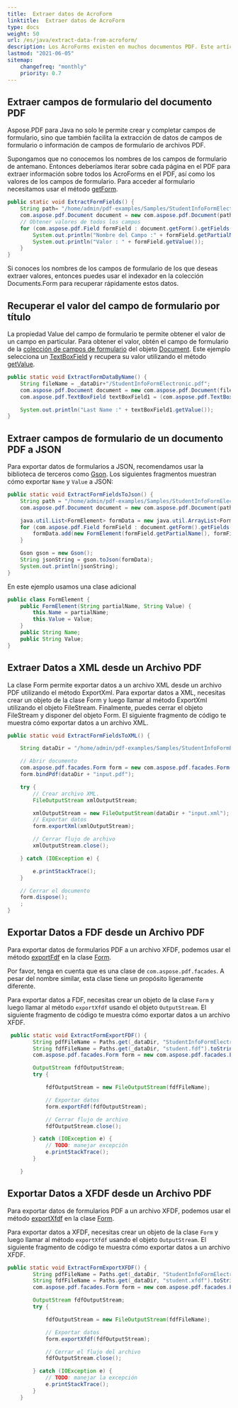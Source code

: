 ```yaml
---
title:  Extraer datos de AcroForm
linktitle:  Extraer datos de AcroForm
type: docs
weight: 50
url: /es/java/extract-data-from-acroform/
description: Los AcroForms existen en muchos documentos PDF. Este artículo tiene como objetivo ayudarle a entender cómo extraer datos de AcroForms usando Java y Aspose.PDF.
lastmod: "2021-06-05"
sitemap:
    changefreq: "monthly"
    priority: 0.7
---
```


## Extraer campos de formulario del documento PDF

Aspose.PDF para Java no solo le permite crear y completar campos de formulario, sino que también facilita la extracción de datos de campos de formulario o información de campos de formulario de archivos PDF.

Supongamos que no conocemos los nombres de los campos de formulario de antemano. Entonces deberíamos iterar sobre cada página en el PDF para extraer información sobre todos los AcroForms en el PDF, así como los valores de los campos de formulario. Para acceder al formulario necesitamos usar el método [getForm](https://reference.aspose.com/pdf/java/com.aspose.pdf/Document#getForm--).

```java
public static void ExtractFormFields() {
    String path= "/home/admin/pdf-examples/Samples/StudentInfoFormElectronic.pdf";
    com.aspose.pdf.Document document = new com.aspose.pdf.Document(path);
    // Obtener valores de todos los campos
    for (com.aspose.pdf.Field formField : document.getForm().getFields()) {
        System.out.println("Nombre del Campo :" + formField.getPartialName());
        System.out.println("Valor : " + formField.getValue());
    }
}
```


Si conoces los nombres de los campos de formulario de los que deseas extraer valores, entonces puedes usar el indexador en la colección Documents.Form para recuperar rápidamente estos datos.

## Recuperar el valor del campo de formulario por título

La propiedad Value del campo de formulario te permite obtener el valor de un campo en particular. Para obtener el valor, obtén el campo de formulario de la [colección de campos de formulario](https://reference.aspose.com/pdf/java/com.aspose.pdf/Document#getForm--) del objeto [Document](https://reference.aspose.com/pdf/java/com.aspose.pdf/Document). Este ejemplo selecciona un [TextBoxField](https://reference.aspose.com/pdf/java/com.aspose.pdf/TextBoxField) y recupera su valor utilizando el método [getValue](https://reference.aspose.com/pdf/java/com.aspose.pdf/TextBoxField#getValue--).

```java
public static void ExtractFormDataByName() {
    String fileName = _dataDir+"/StudentInfoFormElectronic.pdf";
    com.aspose.pdf.Document document = new com.aspose.pdf.Document(fileName);        
    com.aspose.pdf.TextBoxField textBoxField1 = (com.aspose.pdf.TextBoxField)document.getForm().get("Last Name");

    System.out.println("Last Name :" + textBoxField1.getValue());
}
```


## Extraer campos de formulario de un documento PDF a JSON

Para exportar datos de formularios a JSON, recomendamos usar la biblioteca de terceros como [Gson](https://github.com/google/gson). Los siguientes fragmentos muestran cómo exportar `Name` y `Value` a JSON:

```java
public static void ExtractFormFieldsToJson() {
    String path = "/home/admin/pdf-examples/Samples/StudentInfoFormElectronic.pdf";
    com.aspose.pdf.Document document = new com.aspose.pdf.Document(path);

    java.util.List<FormElement> formData = new java.util.ArrayList<FormElement>();
    for (com.aspose.pdf.Field formField : document.getForm().getFields()) {
        formData.add(new FormElement(formField.getPartialName(), formField.getValue()));
    }

    Gson gson = new Gson();
    String jsonString = gson.toJson(formData);
    System.out.println(jsonString);
}
```

En este ejemplo usamos una clase adicional

```java
public class FormElement {
    public FormElement(String partialName, String Value) {
        this.Name = partialName;
        this.Value = Value;
    }
    public String Name;
    public String Value;
}
```


## Extraer Datos a XML desde un Archivo PDF

La clase Form permite exportar datos a un archivo XML desde un archivo PDF utilizando el método ExportXml. Para exportar datos a XML, necesitas crear un objeto de la clase Form y luego llamar al método ExportXml utilizando el objeto FileStream. Finalmente, puedes cerrar el objeto FileStream y disponer del objeto Form. El siguiente fragmento de código te muestra cómo exportar datos a un archivo XML.

```java
public static void ExtractFormFieldsToXML() {

    String dataDir = "/home/admin/pdf-examples/Samples/StudentInfoFormElectronic.pdf";

    // Abrir documento
    com.aspose.pdf.facades.Form form = new com.aspose.pdf.facades.Form();
    form.bindPdf(dataDir + "input.pdf");

    try {
        // Crear archivo XML.
        FileOutputStream xmlOutputStream;

        xmlOutputStream = new FileOutputStream(dataDir + "input.xml");
        // Exportar datos
        form.exportXml(xmlOutputStream);

        // Cerrar flujo de archivo
        xmlOutputStream.close();

    } catch (IOException e) {

        e.printStackTrace();
    }

    // Cerrar el documento
    form.dispose();
    ;
}
```


## Exportar Datos a FDF desde un Archivo PDF

Para exportar datos de formularios PDF a un archivo XFDF, podemos usar el método [exportFdf](https://reference.aspose.com/pdf/java/com.aspose.pdf.facades/Form#exportFdf-java.io.OutputStream-) en la clase [Form](https://reference.aspose.com/pdf/java/com.aspose.pdf.facades/Form).

Por favor, tenga en cuenta que es una clase de `com.aspose.pdf.facades`. A pesar del nombre similar, esta clase tiene un propósito ligeramente diferente.

Para exportar datos a FDF, necesitas crear un objeto de la clase `Form` y luego llamar al método `exportXfdf` usando el objeto `OutputStream`. El siguiente fragmento de código te muestra cómo exportar datos a un archivo XFDF.

```java
 public static void ExtractFormExportFDF() {
        String pdfFileName = Paths.get(_dataDir, "StudentInfoFormElectronic.pdf").toString();
        String fdfFileName = Paths.get(_dataDir, "student.fdf").toString();
        com.aspose.pdf.facades.Form form = new com.aspose.pdf.facades.Form(pdfFileName);

        OutputStream fdfOutputStream;
        try {

            fdfOutputStream = new FileOutputStream(fdfFileName);

            // Exportar datos
            form.exportFdf(fdfOutputStream);

            // Cerrar flujo de archivo
            fdfOutputStream.close();

        } catch (IOException e) {
            // TODO: manejar excepción
            e.printStackTrace();
        }

    }
```


## Exportar Datos a XFDF desde un Archivo PDF

Para exportar datos de formularios PDF a un archivo XFDF, podemos usar el método [exportXfdf](https://reference.aspose.com/pdf/java/com.aspose.pdf.facades/Form#exportXfdf-java.io.OutputStream-) en la clase [Form](https://reference.aspose.com/pdf/java/com.aspose.pdf.facades/Form).

Para exportar datos a XFDF, necesitas crear un objeto de la clase `Form` y luego llamar al método `exportXfdf` usando el objeto `OutputStream`. 
El siguiente fragmento de código te muestra cómo exportar datos a un archivo XFDF.

```java
public static void ExtractFormExportXFDF() {
        String pdfFileName = Paths.get(_dataDir, "StudentInfoFormElectronic.pdf").toString();
        String fdfFileName = Paths.get(_dataDir, "student.xfdf").toString();
        com.aspose.pdf.facades.Form form = new com.aspose.pdf.facades.Form(pdfFileName);

        OutputStream fdfOutputStream;
        try {

            fdfOutputStream = new FileOutputStream(fdfFileName);

            // Exportar datos
            form.exportXfdf(fdfOutputStream);

            // Cerrar el flujo del archivo
            fdfOutputStream.close();

        } catch (IOException e) {
            // TODO: manejar la excepción
            e.printStackTrace();
        }
    }
```